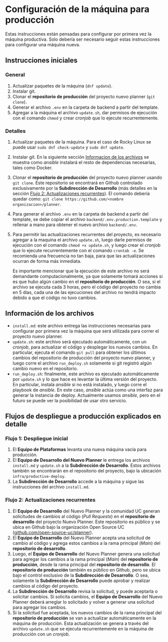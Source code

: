 # Configuración de la máquina para producción

Estas instrucciones están pensadas para configurar por primera vez la máquina productiva. Solo debería ser necesario seguir estas instrucciones para configurar una máquina nueva.

## Instrucciones iniciales

### General

1. Actualizar paquetes de la máquina (`dnf update`).
2. Instalar git.
3. Clonar el **repositorio de producción** del proyecto nuevo planner (`git clone`).
4. Generar el archivo `.env` en la carpeta de backend a partir del template.
5. Agregar a la máquina el archivo `update.sh`, dar permisos de ejecución con el comando `chmod` y crear _cronjob_ que lo ejecute recurrentemente.

### Detalles

1. Actualizar paquetes de la máquina. Para el caso de Rocky Linux se puede usar `sudo dnf check-update` y `sudo dnf update`.
2. Instalar git. En la siguiente sección [Informacion de los archivos](informacion-de-los-archivos) se muestra como _ansible_ instalará el resto de dependencias necesarias, tales como Docker.
3. Clonar el **repositorio de producción** del proyecto nuevo planner usando `git clone`. Este repositorio se encontrará en Github controlado exclusivamente por la **Subdirección de Desarrollo** (más detalles en la sección [Flujo 2: Actualizaciones recurrentes](flujo-2:-actualizaciones-recurrentes)). El comando debería quedar como: `git clone https://github.com/<nombre organizacion>/planner`.
4. Para generar el archivo `.env` en la carpeta de backend a partir del template, se debe copiar el archivo `backend/.env.production.template` y rellenar a mano para obtener el nuevo archivo `backend/.env`.
5. Para permitir las actualizaciones recurrentes del proyecto, es necesario agregar a la maquina el archivo `update.sh`, luego darle permisos de ejecución con el comando `chmod +x update.sh`, y luego crear el _cronjob_ que lo ejecute recurrentemente con el comando `crontab -e`. Se recomienda una frecuencia no tan baja, para que las actualizaciones ocurran de forma más inmediata.

   Es importante mencionar que la ejecución de este archivo no será demandante computacionalmente, ya que solamente tomará acciones si es que hubo algún cambio en el **repositorio de producción**. O sea, si el archivo se ejecuta cada 3 horas, pero el código del proyecto no cambia en 5 días, cada una de las ejecuciones del archivo no tendrá impacto debido a que el código no tuvo cambios.

## Información de los archivos

- `install.md`: este archivo entrega las instrucciones necesarias para configurar por primera vez la máquina que será utilizada para correr el proyecto nuevo planner.
- `update.sh`: este archivo será ejecutado automáticamente, con un _cronjob_, para actualizar el código y desplegar los nuevos cambios. En particular, ejecuta el comando `git pull` para obtener los últimos cambios del repositorio de producción del proyecto nuevo planner, y luego corre el archivo `run_deploy.sh` solamente si git registró algún cambio nuevo en el repositorio.
- `run_deploy.sh`: finalmente, este archivo es ejecutado automáticamente por `update.sh` y lo que hace es levantar la última versión del proyecto. En particular, instala _ansible_ si no está instalado, y luego corre el playbook de _ansible_. En este caso, _ansible_ actúa como una interfaz para generar la instancia de deploy. Actualmente usamos _ansible_, pero en el futuro se puede ver la posibilidad de usar otro servicio.

## Flujos de despliegue a producción explicados en detalle

### Flujo 1: Despliegue inicial

1. El **Equipo de Plataformas** levanta una nueva máquina vacía para producción.
2. El **Equipo de Desarrollo del Nuevo Planner** le entrega los archivos `install.md` y `update.sh` a la **Subdirección de Desarrollo**. Estos archivos también se encontrarán en el repositorio del proyecto, bajo la ubicación `infra/productive-deploy`.
3. La **Subdirección de Desarrollo** accede a la máquina y sigue las instrucciones del archivo `install.md`.

### Flujo 2: Actualizaciones recurrentes

1. El **Equipo de Desarrollo** del Nuevo Planner y la comunidad UC generan solicitudes de cambios al código (_Pull Requests_) en el **repositorio de desarrollo** del proyecto Nuevo Planner. Este repositorio es público y se ubica en Github bajo la organización Open Source UC ([github.com/open-source-uc/planner](https://github.com/open-source-uc/planner/tree/main)).
2. El **Equipo de Desarrollo** del Nuevo Planner acepta una solicitud de cambio al código y agrega estos cambios a la rama principal (_Main_) del **repositorio de desarrollo**.
3. Luego, el **Equipo de Desarrollo** del Nuevo Planner genera una solicitud para agregar los cambios a la rama principal (_Main_) del **repositorio de producción**, desde la rama principal del **repositorio de desarrollo**. El **repositorio de producción** también es público en Github, pero se ubica bajo el control exclusivo de la **Subdirección de Desarrollo**. O sea, solamente la **Subdirección de Desarrollo** puede aprobar y realizar cambios al código del proyecto.
4. La **Subdirección de Desarrollo** revisa la solicitud, y puede aceptarla o solicitar cambios. Si solicita cambios, el **Equipo de Desarrollo** del Nuevo Planner deberá arreglar lo solicitado y volver a generar una solicitud para agregar los cambios.
5. Si la solicitud fue aceptada, los nuevos cambios de la rama principal del **repositorio de producción** se van a actualizar automáticamente en la máquina de producción. Esta actualización se genera a través del archivo `update.sh` que se ejecuta recurrentemente en la máquina de producción con un _cronjob_.

